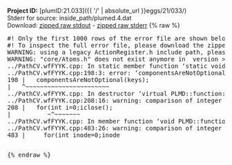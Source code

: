 **Project ID:** [plumID:21.033]({{ '/' | absolute_url }}eggs/21/033/)  
Stderr for source:  inside_path/plumed.4.dat   
Download: [zipped raw stdout](plumed.4.dat.plumed.stdout.txt.zip) - [zipped raw stderr](plumed.4.dat.plumed.stderr.txt.zip) 
{% raw %}
<pre>
#! Only the first 1000 rows of the error file are shown below
#! To inspect the full error file, please download the zipped raw stderr file above
WARNING: using a legacy ActionRegister.h include path, please use <<#include "core/ActionRegister.h">>
WARNING: "core/Atoms.h" does not exist anymore in  version >=2.10, you should change your code.
../PathCV.wfFYYK.cpp: In static member function ‘static void PLMD::function::PathCV::registerKeywords(PLMD::Keywords&)’:
../PathCV.wfFYYK.cpp:198:3: error: ‘componentsAreNotOptional’ was not declared in this scope
198 |   componentsAreNotOptional(keys);
|   ^~~~~~~~~~~~~~~~~~~~~~~~
../PathCV.wfFYYK.cpp: In destructor ‘virtual PLMD::function::PathCV::~PathCV()’:
../PathCV.wfFYYK.cpp:208:16: warning: comparison of integer expressions of different signedness: ‘int’ and ‘unsigned int’ [-Wsign-compare]
208 |   for(int i=0;i<mw_n_;++i){
|               ~^~~~~~
../PathCV.wfFYYK.cpp: In constructor ‘PLMD::function::PathCV::PathCV(const PLMD::ActionOptions&)’:
../PathCV.wfFYYK.cpp:236:16: warning: comparison of integer expressions of different signedness: ‘int’ and ‘unsigned int’ [-Wsign-compare]
236 |   for(int i=0;i<mw_n_;++i){
|               ~^~~~~~
../PathCV.wfFYYK.cpp:259:11: warning: comparison of integer expressions of different signedness: ‘int’ and ‘unsigned int’ [-Wsign-compare]
259 |       if(i==mw_id_) ifiles[i]->close();
|          ~^~~~~~~~
../PathCV.wfFYYK.cpp: In member function ‘void PLMD::function::PathCV::generatePath()’:
../PathCV.wfFYYK.cpp:483:26: warning: comparison of integer expressions of different signedness: ‘int’ and ‘unsigned int’ [-Wsign-compare]
483 |     for(int inode=0;inode<nnodes;inode++){
|                     ~~~~~^~~~~~~
../PathCV.wfFYYK.cpp: In member function ‘void PLMD::function::PathCV::readMultipleWalkers()’:
../PathCV.wfFYYK.cpp:941:16: warning: comparison of integer expressions of different signedness: ‘int’ and ‘unsigned int’ [-Wsign-compare]
941 |   for(int i=0;i<mw_n_;++i){
|               ~^~~~~~
../PathCV.wfFYYK.cpp:942:9: warning: comparison of integer expressions of different signedness: ‘int’ and ‘unsigned int’ [-Wsign-compare]
942 |     if(i==mw_id_) continue;
|        ~^~~~~~~~
../PathCV.wfFYYK.cpp:957:5: error: invalid use of incomplete type ‘class PLMD::Communicator’
957 |     comm.Barrier();
|     ^~~~
In file included from /home/runner/opt/include/plumed/function/../core/../tools/OFile.h:25,
from /home/runner/opt/include/plumed/function/../core/../tools/Log.h:25,
from /home/runner/opt/include/plumed/function/../core/Action.h:30,
from /home/runner/opt/include/plumed/function/../core/ActionWithValue.h:25,
from /home/runner/opt/include/plumed/function/Function.h:25,
from ../PathCV.wfFYYK.cpp:22:
/home/runner/opt/include/plumed/function/../core/../tools/FileBase.h:29:7: note: forward declaration of ‘class PLMD::Communicator’
29 | class Communicator;
|       ^~~~~~~~~~~~
../PathCV.wfFYYK.cpp:958:5: error: invalid use of incomplete type ‘class PLMD::Communicator’
958 |     multi_sim_comm.Barrier();
|     ^~~~~~~~~~~~~~
/home/runner/opt/include/plumed/function/../core/../tools/FileBase.h:29:7: note: forward declaration of ‘class PLMD::Communicator’
29 | class Communicator;
|       ^~~~~~~~~~~~
terminate called after throwing an instance of 'PLMD::Plumed::ExceptionError'
what():
(core/PlumedMain.cpp:1502) void PLMD::PlumedMain::load(const std::string&)
An error happened while executing command env PLUMED_ROOT='/home/runner/opt/lib/plumed' PLUMED_VERSION='2.10.0' PLUMED_HTMLDIR='/home/runner/opt/share/doc/plumed' PLUMED_INCLUDEDIR='/home/runner/opt/include' PLUMED_PROGRAM_NAME='plumed' PLUMED_IS_INSTALLED='yes' "/home/runner/opt/lib/plumed"/scripts/mklib.sh -n -o ./../PathCV.2.10.0.so ../PathCV.cpp

[pkrvm7jw40e0xgp:10364] *** Process received signal ***
[pkrvm7jw40e0xgp:10364] Signal: Aborted (6)
[pkrvm7jw40e0xgp:10364] Signal code:  (-6)
[pkrvm7jw40e0xgp:10364] [ 0] /lib/x86_64-linux-gnu/libc.so.6(+0x45330)[0x7f8cdb645330]
[pkrvm7jw40e0xgp:10364] [ 1] /lib/x86_64-linux-gnu/libc.so.6(pthread_kill+0x11c)[0x7f8cdb69eb2c]
[pkrvm7jw40e0xgp:10364] [ 2] /lib/x86_64-linux-gnu/libc.so.6(gsignal+0x1e)[0x7f8cdb64527e]
[pkrvm7jw40e0xgp:10364] [ 3] /lib/x86_64-linux-gnu/libc.so.6(abort+0xdf)[0x7f8cdb6288ff]
[pkrvm7jw40e0xgp:10364] [ 4] /lib/x86_64-linux-gnu/libstdc++.so.6(+0xa5ff5)[0x7f8cdbaa5ff5]
[pkrvm7jw40e0xgp:10364] [ 5] /lib/x86_64-linux-gnu/libstdc++.so.6(+0xbb0da)[0x7f8cdbabb0da]
[pkrvm7jw40e0xgp:10364] [ 6] /lib/x86_64-linux-gnu/libstdc++.so.6(_ZSt10unexpectedv+0x0)[0x7f8cdbaa5a55]
[pkrvm7jw40e0xgp:10364] [ 7] /lib/x86_64-linux-gnu/libstdc++.so.6(+0xa5a6f)[0x7f8cdbaa5a6f]
[pkrvm7jw40e0xgp:10364] [ 8] plumed(+0x146dd)[0x560be0c606dd]
[pkrvm7jw40e0xgp:10364] [ 9] /lib/x86_64-linux-gnu/libc.so.6(+0x2a1ca)[0x7f8cdb62a1ca]
[pkrvm7jw40e0xgp:10364] [10] /lib/x86_64-linux-gnu/libc.so.6(__libc_start_main+0x8b)[0x7f8cdb62a28b]
[pkrvm7jw40e0xgp:10364] [11] plumed(+0x15365)[0x560be0c61365]
[pkrvm7jw40e0xgp:10364] *** End of error message ***
</pre>
{% endraw %}

